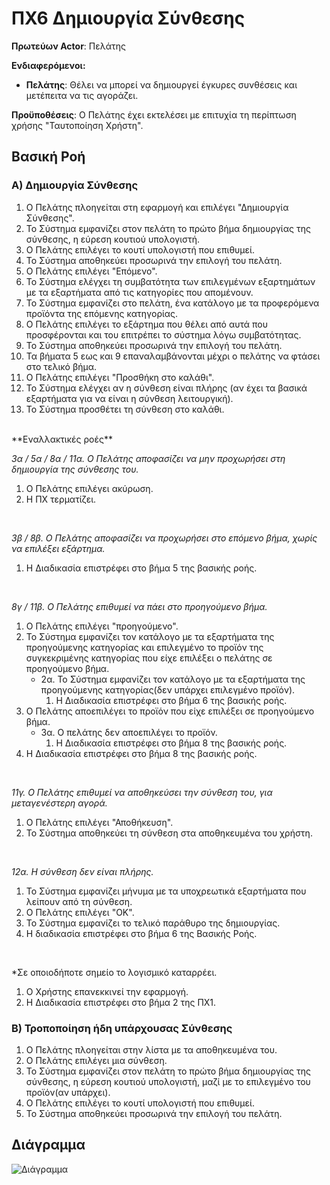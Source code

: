 # ΠΧ6 Δημιουργία Σύνθεσης

**Πρωτεύων Actor**: Πελάτης 

**Ενδιαφερόμενοι:**
- **Πελάτης**:  Θέλει να μπορεί να δημιουργεί έγκυρες συνθέσεις και μετέπειτα να τις αγοράζει.

**Προϋποθέσεις**: Ο Πελάτης έχει εκτελέσει με επιτυχία τη περίπτωση χρήσης "Ταυτοποίηση Χρήστη". 

## Βασική Ροή

### Α) Δημιουργία Σύνθεσης
1. Ο Πελάτης πλοηγείται στη εφαρμογή και επιλέγει "Δημιουργία Σύνθεσης".
2. Το Σύστημα εμφανίζει στον πελάτη το πρώτο βήμα δημιουργίας της σύνθεσης, η εύρεση κουτιού υπολογιστή.
3. Ο Πελάτης επιλέγει το κουτί υπολογιστή που επιθυμεί.
4. Το Σύστημα αποθηκεύει προσωρινά την επιλογή του πελάτη.
5. Ο Πελάτης επιλέγει "Επόμενο".
6. Το Σύστημα ελέγχει τη συμβατότητα των επιλεγμένων εξαρτημάτων με τα εξαρτήματα από τις κατηγορίες που απομένουν.
7. Το Σύστημα εμφανίζει στο πελάτη, ένα κατάλογο με τα προφερόμενα προϊόντα της επόμενης κατηγορίας.
8. Ο Πελάτης επιλέγει το εξάρτημα που θέλει από αυτά που προσφέρονται και του επιτρέπει το σύστημα λόγω συμβατότητας.
9. Το Σύστημα αποθηκεύει προσωρινά την επιλογή του πελάτη.
10. Τα βήματα 5 εως και 9 επαναλαμβάνονται μέχρι ο πελάτης να φτάσει στο τελικό βήμα.
11. Ο Πελάτης επιλέγει "Προσθήκη στο καλάθι".
12. Το Σύστημα ελέγχει αν η σύνθεση είναι πλήρης (αν έχει τα βασικά εξαρτήματα για να είναι η σύνθεση λειτουργική).
13. Το Σύστημα προσθέτει τη σύνθεση στο καλάθι.

</br>
**Εναλλακτικές ροές**

*3α / 5α / 8α / 11α. Ο Πελάτης αποφασίζει να μην προχωρήσει στη δημιουργία της σύνθεσης του.*
1. Ο Πελάτης επιλέγει ακύρωση.
2. Η ΠΧ τερματίζει.

</br>

*3β / 8β. Ο Πελάτης αποφασίζει να προχωρήσει στο επόμενο βήμα, χωρίς να επιλέξει εξάρτημα.*
1. Η Διαδικασία επιστρέφει στο βήμα 5 της βασικής ροής.

</br>

*8γ / 11β. Ο Πελάτης επιθυμεί να πάει στο προηγούμενο βήμα.*
1. Ο Πελάτης επιλέγει "προηγούμενο".
2. Το Σύστημα εμφανίζει τον κατάλογο με τα εξαρτήματα της προηγούμενης κατηγορίας και επιλεγμένο το προϊόν της συγκεκριμένης κατηγορίας που είχε επιλέξει ο πελάτης σε προηγούμενο βήμα.
    * 2α. Το Σύστημα εμφανίζει τον κατάλογο με τα εξαρτήματα της προηγούμενης κατηγορίας(δεν υπάρχει επιλεγμένο προϊόν).
        1. Η Διαδικασία επιστρέφει στο βήμα 6 της βασικής ροής.
3. Ο Πελάτης αποεπιλέγει το προϊόν που είχε επιλέξει σε προηγούμενο βήμα.
    * 3α. Ο πελάτης δεν αποεπιλέγει το προϊόν.
        1. Η Διαδικασία επιστρέφει στο βήμα 8 της βασικής ροής.
4. Η Διαδικασία επιστρέφει στο βήμα 8 της βασικής ροής.

</br>

*11γ. Ο Πελάτης επιθυμεί να αποθηκεύσει την σύνθεση του, για μεταγενέστερη αγορά.*
1. Ο Πελάτης επιλέγει "Αποθήκευση".
2. Το Σύστημα αποθηκεύει τη σύνθεση στα αποθηκευμένα του χρήστη.

</br>

*12α. Η σύνθεση δεν είναι πλήρης.*
1. Το Σύστημα εμφανίζει μήνυμα με τα υποχρεωτικά εξαρτήματα που λείπουν από τη σύνθεση.
2. Ο Πελάτης επιλέγει "ΟΚ".
3. Το Σύστημα εμφανίζει το τελικό παράθυρο της δημιουργίας.
4. Η διαδικασία επιστρέφει στο βήμα 6 της Βασικής Ροής.

</br>

*Σε οποιοδήποτε σημείο το λογισμικό καταρρέει.
1. Ο Χρήστης επανεκκινεί την εφαρμογή. 
2. Η Διαδικασία επιστρέφει στο βήμα 2 της ΠΧ1.


### Β) Τροποποίηση ήδη υπάρχουσας Σύνθεσης
1. Ο Πελάτης πλοηγείται στην λίστα με τα αποθηκευμένα του.
2. Ο Πελάτης επιλέγει μια σύνθεση.
2. Το Σύστημα εμφανίζει στον πελάτη το πρώτο βήμα δημιουργίας της σύνθεσης, η εύρεση κουτιού υπολογιστή, μαζί με το επιλεγμένο του προϊόν(αν υπάρχει).
3. Ο Πελάτης επιλέγει το κουτί υπολογιστή που επιθυμεί.
4. Το Σύστημα αποθηκεύει προσωρινά την επιλογή του πελάτη.

## Διάγραμμα
![Διάγραμμα]()